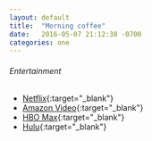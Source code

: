 ```yaml
---
layout: default
title:  "Morning coffee"
date:   2016-05-07 21:12:38 -0700
categories: one
---
```

###### Entertainment
*   [Netflix](https://www.netflix.com/){:target="_blank"}
*   [Amazon Video](https://www.amazon.com/Amazon-Video/b/?ie=UTF8&node=2858778011&ref_=nav_cs_prime_video){:target="_blank"}
*   [HBO Max](https://www.hbomax.com){:target="_blank"}
*   [Hulu](https://www.hulu.com/){:target="_blank"}
